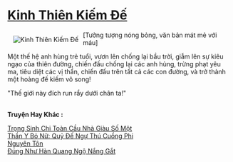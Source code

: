 <a href="https://truyenwiki.net/kinh-thien-kiem-de.35284/" title="Kinh Thiên Kiếm Đế"><h1>Kinh Thiên Kiếm Đế</h1></a><div style="display:table"><img align="right" style="float: left; padding: 10px;" src="https://truyenwiki.net/a/img/str/src/35284.jpg" alt="Kinh Thiên Kiếm Đế">[Tưởng tượng nóng bỏng, văn bản mát mẻ với máu]<p></p> Một thế hệ anh hùng trẻ tuổi, vươn lên chống lại bầu trời, giẫm lên sự kiêu ngạo của thiên đường, chiến đấu chống lại các anh hùng, trừng phạt yêu ma, tiêu diệt các vị thần, chiến đấu trên tất cả các con đường, và trở thành một hoàng đế kiếm vô song!<p></p> "Thế giới này đích run rẩy dưới chân ta!"</div><p><br><b>Truyện Hay Khác :</b></p><a href="https://truyenwiki.net/trong-sinh-chi-toan-cau-nha-giau-so-mot.35074/" alt="Trọng Sinh Chi Toàn Cầu Nhà Giàu Số Một">Trọng Sinh Chi Toàn Cầu Nhà Giàu Số Một</a><br/><a href="https://github.com/nownovels/topcv/tree/master/truyenhay/35805" alt="Thần Y Bỏ Nữ: Quỷ Đế Ngự Thú Cuồng Phi">Thần Y Bỏ Nữ: Quỷ Đế Ngự Thú Cuồng Phi</a><br/><a href="https://sangtacviet.wordpress.com/2020/10/22/nguyen-ton/" alt="Nguyên Tôn">Nguyên Tôn</a><br/><a href="https://github.com/nownovels/topcv/tree/master/truyenhay/41174" alt="Đúng Như Hàn Quang Ngộ Nắng Gắt">Đúng Như Hàn Quang Ngộ Nắng Gắt</a><br/>